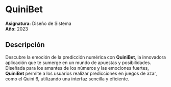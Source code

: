 # QuiniBet

**Asignatura:** Diseño de Sistema  
**Año:** 2023  

## Descripción

Descubre la emoción de la predicción numérica con **QuiniBet**, la innovadora aplicación que te sumerge en un mundo de apuestas y posibilidades. Diseñada para los amantes de los números y las emociones fuertes, **QuiniBet** permite a los usuarios realizar predicciones en juegos de azar, como el Quini 6, utilizando una interfaz sencilla y eficiente.

